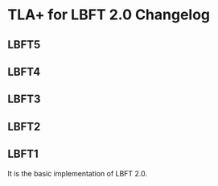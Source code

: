 # TLA+ for LBFT 2.0 Changelog

## LBFT5

## LBFT4

## LBFT3

## LBFT2

## LBFT1

It is the basic implementation of LBFT 2.0. 
